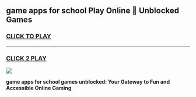 
## game apps for school Play Online 👋 Unblocked Games
<h3>
<a href="https://news.freeplayer.one?title=game_apps_for_school&ref=17GH">CLICK TO PLAY</a></h3>
<hr>

<h3>
<a href="https://news.freeplayer.one?title=game_apps_for_school&ref=17GH">CLICK 2 PLAY</a>
  
</h3>

<a href="https://news.freeplayer.one?title=game_apps_for_school&ref=17GH/"><img src="https://clearcache.store/games.png"></a>


**game apps for school games unblocked: Your Gateway to Fun and Accessible Online Gaming**
